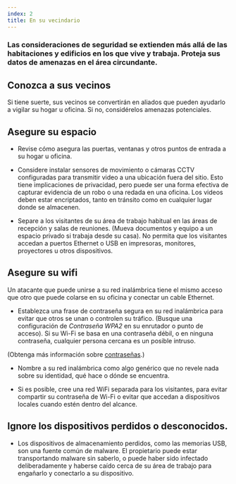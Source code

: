 ```yaml
---
index: 2
title: En su vecindario
---
```

### Las consideraciones de seguridad se extienden más allá de las habitaciones y edificios en los que vive y trabaja. Proteja sus datos de amenazas en el área circundante.

## Conozca a sus vecinos

Si tiene suerte, sus vecinos se convertirán en aliados que pueden ayudarlo a vigilar su hogar u oficina. Si no, considérelos amenazas potenciales.

## Asegure su espacio

- Revise cómo asegura las puertas, ventanas y otros puntos de entrada a su hogar u oficina.

- Considere instalar sensores de movimiento o cámaras CCTV configuradas para transmitir video a una ubicación fuera del sitio. Esto tiene implicaciones de privacidad, pero puede ser una forma efectiva de capturar evidencia de un robo o una redada en una oficina. Los videos deben estar encriptados, tanto en tránsito como en cualquier lugar donde se almacenen.

- Separe a los visitantes de su área de trabajo habitual en las áreas de recepción y salas de reuniones. (Mueva documentos y equipo a un espacio privado si trabaja desde su casa). No permita que los visitantes accedan a puertos Ethernet o USB en impresoras, monitores, proyectores u otros dispositivos.

## Asegure su wifi

Un atacante que puede unirse a su red inalámbrica tiene el mismo acceso que otro que puede colarse en su oficina y conectar un cable Ethernet.

- Establezca una frase de contraseña segura en su red inalámbrica para evitar que otros se unan o controlen su tráfico. (Busque una configuración de *Contraseña WPA2* en su enrutador o punto de acceso). Si su Wi-Fi se basa en una contraseña débil, o en ninguna contraseña, cualquier persona cercana es un posible intruso.

(Obtenga más información sobre [contraseñas](umbrella://information/passwords).)

- Nombre a su red inalámbrica como algo genérico que no revele nada sobre su identidad, qué hace o dónde se encuentra.

- Si es posible, cree una red WiFi separada para los visitantes, para evitar compartir su contraseña de Wi-Fi o evitar que accedan a dispositivos locales cuando estén dentro del alcance.

## Ignore los dispositivos perdidos o desconocidos.

- Los dispositivos de almacenamiento perdidos, como las memorias USB, son una fuente común de malware. El propietario puede estar transportando malware sin saberlo, o puede haber sido infectado deliberadamente y haberse caído cerca de su área de trabajo para engañarlo y conectarlo a su dispositivo.